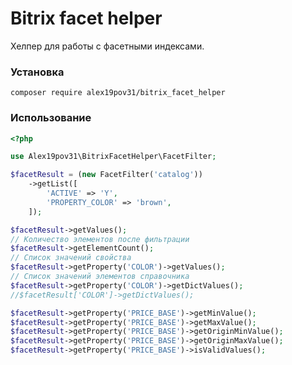 # Bitrix facet helper

Хелпер для работы с фасетными индексами.

### Установка

```composer require alex19pov31/bitrix_facet_helper```

### Использование

```php
<?php

use Alex19pov31\BitrixFacetHelper\FacetFilter;

$facetResult = (new FacetFilter('catalog'))
    ->getList([
        'ACTIVE' => 'Y',
        'PROPERTY_COLOR' => 'brown',
    ]);

$facetResult->getValues();
// Количество элементов после фильтрации
$facetResult->getElementCount();
// Список значений свойства
$facetResult->getProperty('COLOR')->getValues();
// Список значений элементов справочника
$facetResult->getProperty('COLOR')->getDictValues();
//$facetResult['COLOR']->getDictValues();

$facetResult->getProperty('PRICE_BASE')->getMinValue();
$facetResult->getProperty('PRICE_BASE')->getMaxValue();
$facetResult->getProperty('PRICE_BASE')->getOriginMinValue();
$facetResult->getProperty('PRICE_BASE')->getOriginMaxValue();
$facetResult->getProperty('PRICE_BASE')->isValidValues();

```
